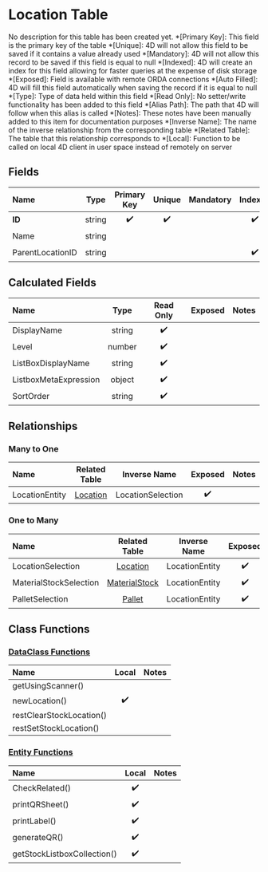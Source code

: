 ﻿# Location Table
No description for this table has been created yet.
*[Primary Key]: This field is the primary key of the table
*[Unique]: 4D will not allow this field to be saved if it contains a value already used
*[Mandatory]: 4D will not allow this record to be saved if this field is equal to null
*[Indexed]: 4D will create an index for this field allowing for faster queries at the expense of disk storage
*[Exposed]: Field is available with remote ORDA connections
*[Auto Filled]: 4D will fill this field automatically when saving the record if it is equal to null
*[Type]: Type of data held within this field
*[Read Only]: No setter/write functionality has been added to this field
*[Alias Path]: The path that 4D will follow when this alias is called
*[Notes]: These notes have been manually added to this item for documentation purposes
*[Inverse Name]: The name of the inverse relationship from the corresponding table
*[Related Table]: The table that this relationship corresponds to
*[Local]: Function to be called on local 4D client in user space instead of remotely on server
## Fields

|Name|Type|Primary Key|Unique|Mandatory|Indexed|Exposed|Auto Filled|Notes|
|:---|:---:|:---:|:---:|:---:|:---:|:---:|:---:|:---:|
|**ID**|string|✔️|✔️||✔️|✔️|✔️||
|Name|string|||||✔️|||
|ParentLocationID|string||||✔️|✔️|||

## Calculated Fields

|Name|Type|Read Only|Exposed|Notes|
|:---|:---:|:---:|:---:|:---:|
|DisplayName|string|✔️|||
|Level|number|✔️|||
|ListBoxDisplayName|string|✔️|||
|ListboxMetaExpression|object|✔️|||
|SortOrder|string|✔️|||

## Relationships
### Many to One

|Name|Related Table|Inverse Name|Exposed|Notes|
|:---|:---:|:---:|:---:|:---:|
|LocationEntity|[Location](Location.md)|LocationSelection|✔️||

### One to Many

|Name|Related Table|Inverse Name|Exposed|Notes|
|:---|:---:|:---:|:---:|:---:|
|LocationSelection|[Location](Location.md)|LocationEntity|✔️||
|MaterialStockSelection|[MaterialStock](MaterialStock.md)|LocationEntity|✔️||
|PalletSelection|[Pallet](Pallet.md)|LocationEntity|✔️||

## Class Functions

### [DataClass Functions](https://github.com/synthotec/SynthoTec-4D/blob/main/Project/Sources/Classes/Location.4dm)

|Name|Local|Notes|
|:---|:---:|:---:|
|getUsingScanner()|||
|newLocation()|✔️||
|restClearStockLocation()|||
|restSetStockLocation()|||

### [Entity Functions](https://github.com/synthotec/SynthoTec-4D/blob/main/Project/Sources/Classes/LocationEntity.4dm)

|Name|Local|Notes|
|:---|:---:|:---:|
|CheckRelated()|✔️||
|printQRSheet()|✔️||
|printLabel()|✔️||
|generateQR()|✔️||
|getStockListboxCollection()|✔️||